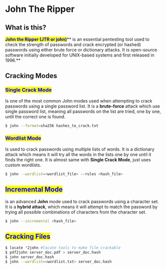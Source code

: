# John The Ripper

## **What is this?**

<mark style="color:blue;">**John the Ripper (JTR or john)**</mark>** is an essential pentesting tool used to check the strength of passwords and crack encrypted (or hashed) passwords using either brute force or dictionary attacks. It is open-source software initially developed for UNIX-based systems and first released in 1996.**

## Cracking Modes

### <mark style="color:blue;">**Single Crack Mode**</mark>

Is one of the most common John modes used when attempting to crack passwords using a single password list. It is a **brute-force** attack which use single password list, meaning all passwords on the list are tried, one by one, until the correct one is found.

```bash
$ john --format=sha256 hashes_to_crack.txt
```

### <mark style="color:blue;">**Wordlist Mode**</mark>&#x20;

Is used to crack passwords using multiple lists of words. It is a dictionary attack which means it will try all the words in the lists one by one until it finds the right one. It is almost same with **Single Crack Mode**, just uses custom wordlists.

```bash
$ john --wordlist=<wordlist_file> --rules <hash_file>
```

## <mark style="color:blue;">**Incremental Mode**</mark>&#x20;

is an advanced **John** mode used to crack passwords using a character set. It is a **hybrid attack**, which means it will attempt to match the password by trying all possible combinations of characters from the character set.

```bash
$ john --incremental <hash_file>
```

## <mark style="color:blue;">**Cracking Files**</mark>

```bash
$ locate *2john #locate tools to make file crackable
$ pdf2john server_doc.pdf > server_doc.hash
$ john server_doc.hash
$ john --wordlist=<wordlist.txt> server_doc.hash
```
